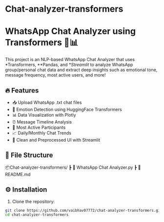# Chat-analyzer-transformers
# WhatsApp Chat Analyzer using Transformers 🚀📊

This project is an NLP-based WhatsApp Chat Analyzer that uses *Transformers, **Pandas, and **Streamlit* to analyze WhatsApp group/personal chat data and extract deep insights such as emotional tone, message frequency, most active users, and more!

## 🔥 Features

- 📥 Upload WhatsApp .txt chat files
- 🧠 Emotion Detection using HuggingFace Transformers
- 📊 Data Visualization with Plotly
- ⏰ Message Timeline Analysis
- 🙋 Most Active Participants
- 📈 Daily/Monthly Chat Trends
- 🧼 Clean and Preprocessed UI with Streamlit

## 📁 File Structure

📦Chat-analyzer-transformers/ ┣ 📜 WhatsApp Chat Analyzer.py ┣ 📜 README.md

## ⚙ Installation

1. Clone the repository:
```bash
git clone https://github.com/vaibhav07772/chat-analyzer-transformers.git
cd chat-analyzer-transformers

